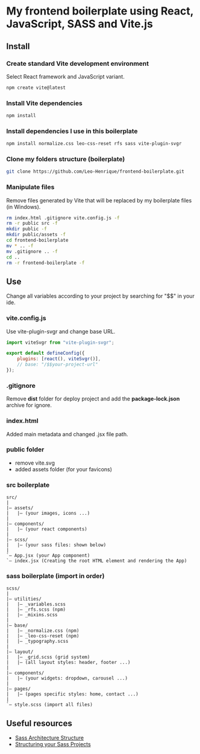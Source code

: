 # My frontend boilerplate using React, JavaScript, SASS and Vite.js

## Install

### Create standard Vite development environment

Select React framework and JavaScript variant.

```bash
npm create vite@latest
```

### Install Vite dependencies

```bash
npm install
```

### Install dependencies I use in this boilerplate

```bash
npm install normalize.css leo-css-reset rfs sass vite-plugin-svgr
```

### Clone my folders structure (boilerplate)

```bash
git clone https://github.com/Leo-Henrique/frontend-boilerplate.git
```

### Manipulate files

Remove files generated by Vite that will be replaced by my boilerplate files (in Windows).

```bash
rm index.html .gitignore vite.config.js -f
rm -r public src -f
mkdir public -f
mkdir public/assets -f
cd frontend-boilerplate
mv * .. -f
mv .gitignore .. -f
cd ..
rm -r frontend-boilerplate -f
```

## Use 

Change all variables according to your project by searching for "$$" in your ide.

### vite.config.js

Use vite-plugin-svgr and change base URL.

```js
import viteSvgr from "vite-plugin-svgr";

export default defineConfig({
    plugins: [react(), viteSvgr()],
    // base: "/$$your-project-url"
});
```

### .gitignore

Remove **dist** folder for deploy project and add the **package-lock.json** archive for ignore.

### index.html

Added main metadata and changed .jsx file path.

### public folder

* remove vite.svg
* added assets folder (for your favicons)

### src boilerplate

```
src/
|
|– assets/
|   |– (your images, icons ...)
|
|– components/
|   |– (your react components)
|
|– scss/ 
|   |– (your sass files: shown below)
|
`– App.jsx (your App component)
`– index.jsx (Creating the root HTML element and rendering the App)
```

### sass boilerplate (import in order)

```
scss/
|
|– utilities/
|   |– _variables.scss
|   |– _rfs.scss (npm)
|   |– _mixins.scss
|
|– base/
|   |– _normalize.css (npm)
|   |– _leo-css-reset (npm)
|   |– _typography.scss
|
|– layout/ 
|   |– _grid.scss (grid system)
|   |– (all layout styles: header, footer ...)
|
|– components/ 
|   |– (your widgets: dropdown, carousel ...)
|
|– pages/
|   |– (pages specific styles: home, contact ...)
|
`– style.scss (import all files)
```

## Useful resources

* [Sass Architecture Structure](https://gist.github.com/AdamMarsden/7b85e8d5bdb5bef969a0)
* [Structuring your Sass Projects](https://itnext.io/structuring-your-sass-projects-c8d41fa55ed4)